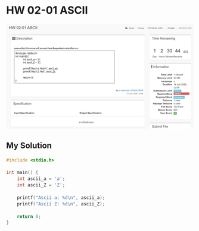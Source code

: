# HW 02-01 ASCII

![Alt text](images/HW_02-01_ASCII.png)

<!-- **My Solution** -->

## My Solution

```c
#include <stdio.h>

int main() {
    int ascii_a = 'a';
    int ascii_Z = 'Z';

    printf("Ascii a: %d\n", ascii_a);
    printf("Ascii Z: %d\n", ascii_Z);

    return 0;
}
```

